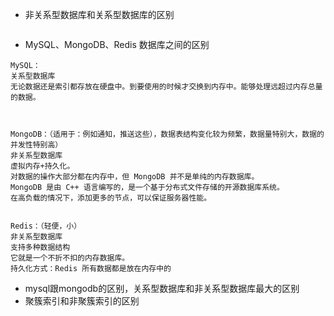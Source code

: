 - 非关系型数据库和关系型数据库的区别
``` 

```

- MySQL、MongoDB、Redis 数据库之间的区别
``` 
MySQL：
关系型数据库
无论数据还是索引都存放在硬盘中。到要使用的时候才交换到内存中。能够处理远超过内存总量的数据。



MongoDB：（适用于：例如通知，推送这些），数据表结构变化较为频繁，数据量特别大，数据的并发性特别高）
非关系型数据库
虚拟内存+持久化。
对数据的操作大部分都在内存中，但 MongoDB 并不是单纯的内存数据库。
MongoDB 是由 C++ 语言编写的，是一个基于分布式文件存储的开源数据库系统。
在高负载的情况下，添加更多的节点，可以保证服务器性能。


Redis：（轻便，小）
非关系型数据库
支持多种数据结构
它就是一个不折不扣的内存数据库。
持久化方式：Redis 所有数据都是放在内存中的

```




- mysql跟mongodb的区别，关系型数据库和非关系型数据库最大的区别
- 聚簇索引和非聚簇索引的区别